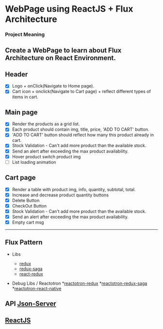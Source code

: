# WebPage using ReactJS + Flux Architecture
### Project Meaning
Create a WebPage to learn about Flux Architecture on React Environment.
----
## Header
- [x] Logo + onClick(Navigate to Home page).
- [x] Cart icon + onclick(Navigate to Cart page) + reflect different types of items in cart.

## Main page
- [x] Render the products as a grid list.
- [x] Each product should contain img, title, price, 'ADD TO CART' button.
- [x] 'ADD TO CART' button should reflect how many this product already in cart.
- [x] Stock Validation - Can't add more product than the available stock.
- [x] Send an alert after exceeding the max product availability.
- [x] Hover product switch product img
- [ ] List loading animation

## Cart page
- [x] Render a table with product img, info, quantity, subtotal, total.
- [x] Increase and decrease product quantity buttons
- [x] Delete Button
- [x] CheckOut Button
- [x] Stock Validation - Can't add more product than the available stock.
- [x] Send an alert after exceeding the max product availability.
- [x] Empty cart msg
----

##  Flux Pattern
  * Libs
    * [redux](https://github.com/reduxjs/redux)
    * [redux-saga](https://github.com/redux-saga/redux-saga)
    * [react-redux](https://github.com/reduxjs/react-redux)

  * Debug Libs / Reactotron
    *[reactotron-redux](https://github.com/infinitered/reactotron-redux)
    *[reactotron-redux-saga](https://github.com/infinitered/reactotron/blob/master/docs/plugin-redux-saga.md)
    *[reactotron-react-native](https://github.com/infinitered/reactotron/blob/master/docs/quick-start-react-native.md)

## API [Json-Server](https://github.com/typicode/json-server)

## [ReactJS](https://reactjs.org/docs/getting-started.html)
